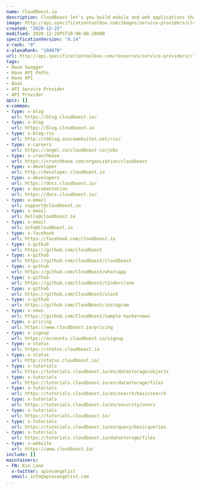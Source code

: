 ```yaml
---
name: CloudBoost.io
description: CloudBoost let's you build mobile and web applications that scale.
image: http://api.specificationtoolbox.com/images/service-providers/cloudboost-io.jpg
created: "2020-12-23"
modified: 2020-12-24PST10:00:00-28800
specificationVersion: "0.14"
x-rank: "8"
x-alexaRank: "104670"
url: http://api.specificationtoolbox.com/resources/service-providers/cloudboost-io/
tags:
- Have Swagger
- Have API Paths
- Have API
- BaaS
- API Service Provider
- API Provider
apis: []
x-common:
- type: x-blog
  url: https://blog.cloudboost.io/
- type: x-blog
  url: https://blog.cloudboost.io
- type: x-blog-rss
  url: http://cbblog.azurewebsites.net/rss/
- type: x-careers
  url: https://angel.co/cloudboost-io/jobs
- type: x-crunchbase
  url: https://crunchbase.com/organization/cloudboost
- type: x-developer
  url: http://developer.cloudboost.io
- type: x-developers
  url: https://docs.cloudboost.io/
- type: x-documentation
  url: https://docs.cloudboost.io/
- type: x-email
  url: support@cloudboost.io
- type: x-email
  url: hello@cloudboost.io
- type: x-email
  url: info@CloudBoost.io
- type: x-facebook
  url: https://facebook.com/cloudboost.io
- type: x-github
  url: https://github.com/cloudboost
- type: x-github
  url: https://github.com/cloudboost/cloudboost
- type: x-github
  url: https://github.com/CloudBoost/whatsapp
- type: x-github
  url: https://github.com/CloudBoost/tinderclone
- type: x-github
  url: https://github.com/CloudBoost/slack
- type: x-github
  url: https://github.com/CloudBoost/instagram
- type: x-news
  url: https://github.com/CloudBoost/sample-hackernews
- type: x-pricing
  url: https://www.cloudboost.io/pricing
- type: x-signup
  url: https://accounts.cloudboost.io/signup
- type: x-status
  url: https://status.cloudboost.io
- type: x-status
  url: http://status.cloudboost.io/
- type: x-tutorials
  url: https://tutorials.cloudboost.io/en/datastorage/objects
- type: x-tutorials
  url: https://tutorials.cloudboost.io/en/datastorage/files
- type: x-tutorials
  url: https://tutorials.cloudboost.io/en/search/basicsearch
- type: x-tutorials
  url: https://tutorials.cloudboost.io/en/security/users
- type: x-tutorials
  url: https://tutorials.cloudboost.io/
- type: x-tutorials
  url: https://tutorials.cloudboost.io/en/query/basicqueries
- type: x-tutorials
  url: https://tutorials.cloudboost.io/datastorage/files
- type: x-website
  url: https://www.cloudboost.io/
include: []
maintainers:
- FN: Kin Lane
  x-twitter: apievangelist
  email: info@apievangelist.com
...
```

